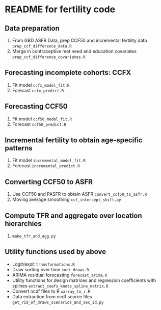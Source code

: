 README for fertility code
=========================

Data preparation
-----------------
1. From GBD ASFR Data, prep CCF50 and incremental fertility data `prep_ccf_difference_data.R`
2. Merge in contraceptive met need and education covariates `prep_ccf_difference_covariates.R`

Forecasting incomplete cohorts: CCFX
-------------------------------------
1. Fit model `ccfx_model_fit.R`
2. Forecast `ccfx_predict.R`

Forecasting CCF50
------------------
1. Fit model `ccf50_model_fit.R`
2. Forecast `ccf50_predict.R`

Incremental fertility to obtain age-specific patterns
-----------------------------------------------------
1. Fit model `incremental_model_fit.R`
2. Forecast `incremental_predict.R`

Converting CCF50 to ASFR
-------------------------
1. Use CCF50 and PASFR to obtain ASFR `convert_ccf50_to_asfr.R`
2. Moving average smoothing `ccf_intercept_shift.py`

Compute TFR and aggregate over location hierarchies
---------------------------------------------------
1. `make_tfr_and_agg.py`


Utility functions used by above
-------------------------------
- Logit/expit `transformations.R`
- Draw sorting over time `sort_draws.R`
- ARIMA residual forecasting `forecast_arima.R`
- Utility functions for design matrices and regression coefficients with splines `extract_coefs_knots_spline_matrix.R`
- Convert ncdf files to R `xarray_to_r.R`
- Data extraction from ncdf source files `get_rid_of_draws_scenarios_and_sex_id.py`
